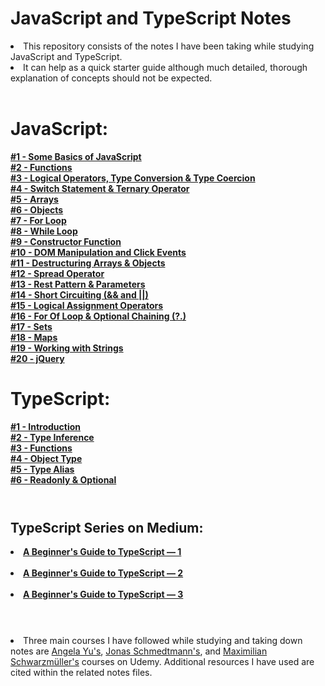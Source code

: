 # JavaScript and TypeScript Notes

<li>This repository consists of the notes I have been taking while studying JavaScript and TypeScript.</li>
<li>It can help as a quick starter guide although much detailed, thorough explanation of concepts should not be expected.</li><br>

# JavaScript:

**[#1 - Some Basics of JavaScript](https://github.com/yilmazcite/JavaScriptNotes/tree/main/notes/%231_SomeVeryBasicsOfJS/script.js)** <br>
**[#2 - Functions](https://github.com/yilmazcite/JavaScriptNotes/tree/main/notes/%232_Functions/script.js)** <br>
**[#3 - Logical Operators, Type Conversion & Type Coercion](https://github.com/yilmazcite/JavaScriptNotes/tree/main/notes/%233_LogicalOperators_TypeConversionAndCoercion/script.js)** <br>
**[#4 - Switch Statement & Ternary Operator](https://github.com/yilmazcite/JavaScriptNotes/tree/main/notes/%234_SwitchStatement%26TernaryOperator/script.js)** <br>
**[#5 - Arrays](https://github.com/yilmazcite/JavaScriptNotes/tree/main/notes/%235_Arrays_p1/script.js)** <br>
**[#6 - Objects](https://github.com/yilmazcite/JavaScriptNotes/tree/main/notes/%236_Objects/script.js)** <br>
**[#7 - For Loop](https://github.com/yilmazcite/JavaScriptNotes/tree/main/notes/%237_ForLoop/script.js)** <br>
**[#8 - While Loop](https://github.com/yilmazcite/JavaScriptNotes/tree/main/notes/%238_WhileLoop/script.js)** <br>
**[#9 - Constructor Function](https://github.com/yilmazcite/JavaScriptNotes/tree/main/notes/%239_ConstructorFunction/script.js)** <br>
**[#10 - DOM Manipulation and Click Events](https://github.com/yilmazcite/JavaScriptNotes/tree/main/notes/%2310_DOMManipulationAndClickEvents/script.js)** <br>
**[#11 - Destructuring Arrays & Objects](https://github.com/yilmazcite/JavaScriptNotes/tree/main/notes/%2311_DestructuringArrays%26Objects/script.js)** <br>
**[#12 - Spread Operator](https://github.com/yilmazcite/JavaScriptNotes/tree/main/notes/%2312_SpreadOperator/script.js)** <br>
**[#13 - Rest Pattern & Parameters](https://github.com/yilmazcite/JavaScriptNotes/tree/main/notes/%2313_RestPattern%26Parameters/script.js)** <br>
**[#14 - Short Circuiting (&& and ||)](https://github.com/yilmazcite/JavaScriptNotes/tree/main/notes/%2314_ShortCircuiting/script.js)** <br>
**[#15 - Logical Assignment Operators](https://github.com/yilmazcite/JavaScriptNotes/tree/main/notes/%2315_LogicalAssignmentOperators/script.js)** <br>
**[#16 - For Of Loop & Optional Chaining (?.)](https://github.com/yilmazcite/JavaScriptNotes/tree/main/notes/%2316_ForOfLoop%26OptionalChaining/script.js)** <br>
**[#17 - Sets](https://github.com/yilmazcite/JavaScriptNotes/tree/main/notes/%2317_Sets/script.js)** <br>
**[#18 - Maps](https://github.com/yilmazcite/JavaScriptNotes/tree/main/notes/%2318_Maps/script.js)** <br>
**[#19 - Working with Strings](https://github.com/yilmazcite/JavaScriptNotes/tree/main/notes/%2319_WorkingWithStrings/script.js)** <br>
**[#20 - jQuery](https://github.com/yilmazcite/JavaScriptNotes/tree/main/notes/%2320_jQuery/script.js)** <br>

# TypeScript:

**[#1 - Introduction](https://github.com/yilmazcite/JavaScriptNotes/blob/main/TypeScript/%231_Introduction/intro.ts)** <br>
**[#2 - Type Inference](https://github.com/yilmazcite/JavaScriptNotes/blob/main/TypeScript/%232_TypeInference/script.ts)** <br>
**[#3 - Functions](https://github.com/yilmazcite/JavaScriptNotes/blob/main/TypeScript/%233_Functions/script.ts)** <br>
**[#4 - Object Type](https://github.com/yilmazcite/JavaScriptNotes/blob/main/TypeScript/%234_ObjectType/script.ts)** <br>
**[#5 - Type Alias](https://github.com/yilmazcite/javascript-typescript-notes/blob/main/TypeScript/%235_TypeAlias/script.ts)** <br>
**[#6 - Readonly & Optional](https://github.com/yilmazcite/javascript-typescript-notes/blob/main/TypeScript/%236_Readonly%26Optional/script.ts)**<br><br>

#

## TypeScript Series on Medium:
**<li>[A Beginner's Guide to TypeScript — 1](https://medium.com/@yilmazcite/a-beginners-guide-to-typescript-1-cca6328f6a94)</li>**<br>
**<li>[A Beginner's Guide to TypeScript — 2](https://medium.com/@yilmazcite/a-beginners-guide-to-typescript-2-dfc24e48fc23)</li>**<br>
**<li>[A Beginner's Guide to TypeScript — 3](https://medium.com/stackademic/a-beginners-guide-to-typescript-3-0f2957302a1e)</li>**<br>

#

<li>Three main courses I have followed while studying and taking down notes are <a href="https://www.udemy.com/course/the-complete-web-development-bootcamp/">Angela Yu's</a>, <a href="https://www.udemy.com/course/the-complete-javascript-course/">Jonas Schmedtmann's</a>, and <a href="https://www.udemy.com/course/react-the-complete-guide-incl-redux/">Maximilian Schwarzmüller's</a> courses on Udemy. Additional resources I have used are cited within the related notes files.</li>
